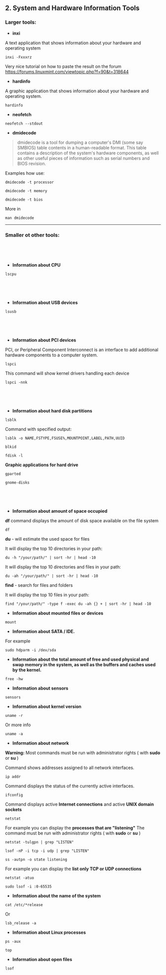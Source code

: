

## 2. System and Hardware Information Tools

### Larger tools: 

* **inxi**

A text application that shows information about your hardware and operating system 

```
inxi -Fxxxrz
```

Very nice tutorial on how to paste the result on the forum  
<https://forums.linuxmint.com/viewtopic.php?f=90&t=318644>


*  **hardinfo**

A graphic application that shows information about your hardware and operating system. 

```
hardinfo
```

* **neofetch**

```
neofetch --stdout 
```

*  **dmidecode**

<blockquote>
       dmidecode is a tool for dumping a computer's DMI (some say SMBIOS) table contents in a human-readable format. This table contains a
       description of the system's hardware components, as well as other useful pieces of information such as serial numbers and BIOS  revision. 
</blockquote>

Examples how use:  


```
dmidecode -t processor
```

```
dmidecode -t memory
```

```
dmidecode -t bios
```

More in 
```
man dmidecode
```


----

### Smaller ot other tools: 

&nbsp;

&nbsp;

*  **Information about CPU**

```
lscpu
```

&nbsp;

&nbsp;

* **Information about USB devices**

```
lsusb
```

&nbsp;

&nbsp;

* **Information about PCI devices**

PCI, or Peripheral Component Interconnect is an interface to add additional hardware components to a computer system.

```
lspci
```

This command will show kernel drivers handling each device
```
lspci -nnk
```

&nbsp;

&nbsp;

* **Information about hard disk partitions**

```
lsblk
```

Command with specified output:

```
lsblk -o NAME,FSTYPE,FSUSE%,MOUNTPOINT,LABEL,PATH,UUID
```

```
blkid
```

```
fdisk -l
```


**Graphic applications for hard drive**

```
gparted
```

```
gnome-disks
```

&nbsp;

&nbsp;

* **Information about amount of space occupied**

 **df** command displays the amount of disk space available on the file system

```
df
```

**du** - will estimate the used space for files 

It will display the top 10 directories in your path:

```
du -h "/your/path/" | sort -hr | head -10
```

It will display the top 10 directories and files in your path:

```
du -ah "/your/path/" | sort -hr | head -10
```

**find** - search for files and folders

It will display the top 10 files in your path:
```
find "/your/path/" -type f -exec du -ah {} + | sort -hr | head -10
```

* **Information about mounted files or devices**

```
mount
```

* **Information about SATA / IDE.**

For example
```
sudo hdparm -i /dev/sda
```

* **Information about the total amount of free and used physical and swap memory in the system, as well as the buffers and caches used by the kernel.**

```
free -hw
```

* **Information about sensors**
```
sensors
```

* **Information about kernel version**

```
uname -r
```

Or more info
```
uname -a
```

* **Information about network**

**Warning:**
Most commands must be run with administrator rights ( with **sudo** or **su** )


Command shows addresses assigned to all network interfaces.
```
ip addr
```

Command displays the status of the currently active interfaces.
```
ifconfig
```

Command displays active **Internet connections** and active **UNIX domain sockets**
```
netstat
```

For example you can display the **processes that are "listening"**
The command must be run with administrator rights ( with **sudo** or **su** )
```
netstat -tulgpn | grep "LISTEN"
```
```
lsof -nP -i tcp -i udp | grep "LISTEN"
```
```
ss -autpn -o state listening
```

For example you can display the **list only TCP or UDP connections**
```
netstat -atuo
```

```
sudo lsof -i :0-65535
```

* **Information about the name of the system**

```
cat /etc/*release
```
Or
```
lsb_release -a
```

* **Information about Linux processes**

```
ps -aux
```

```
top
```

* **Information about open files**

```
lsof
```

